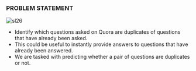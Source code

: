 ### PROBLEM STATEMENT

![sl26](https://user-images.githubusercontent.com/39160589/60081650-35f9f280-9758-11e9-97a4-91af2c054fd7.jpg)

- Identify which questions asked on Quora are duplicates of questions that have already been asked.
- This could be useful to instantly provide answers to questions that have already been answered.
- We are tasked with predicting whether a pair of questions are duplicates or not.
